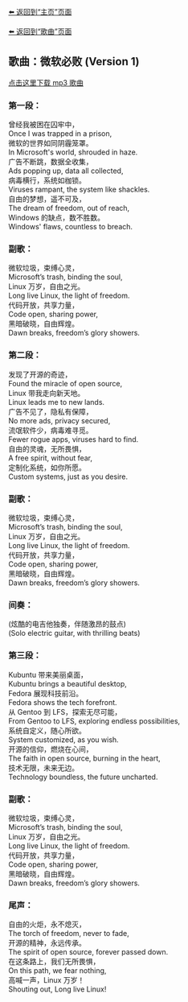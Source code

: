[⬅️ 返回到“主页”页面](./)

[⬅️ 返回到“歌曲”页面](./songs)

## 歌曲：微软必败 (Version 1)

[点击这里下载 mp3 歌曲](https://mirror.ghproxy.com/https://raw.githubusercontent.com/felixng1988/felixng1988.github.io/songs/%E5%BE%AE%E8%BD%AF%E5%BF%85%E8%B4%A5%20(Version%201).mp3)

### 第一段：
曾经我被困在囚牢中，  
Once I was trapped in a prison,  
微软的世界如同阴霾笼罩。  
In Microsoft's world, shrouded in haze.  
广告不断跳，数据全收集，  
Ads popping up, data all collected,  
病毒横行，系统如枷锁。  
Viruses rampant, the system like shackles.  
自由的梦想，遥不可及，  
The dream of freedom, out of reach,  
Windows 的缺点，数不胜数。  
Windows' flaws, countless to breach.

### 副歌：
微软垃圾，束缚心灵，  
Microsoft’s trash, binding the soul,  
Linux 万岁，自由之光。  
Long live Linux, the light of freedom.  
代码开放，共享力量，  
Code open, sharing power,  
黑暗破晓，自由辉煌。  
Dawn breaks, freedom’s glory showers.

### 第二段：
发现了开源的奇迹，  
Found the miracle of open source,  
Linux 带我走向新天地。  
Linux leads me to new lands.  
广告不见了，隐私有保障，  
No more ads, privacy secured,  
流氓软件少，病毒难寻觅。  
Fewer rogue apps, viruses hard to find.  
自由的灵魂，无所畏惧，  
A free spirit, without fear,  
定制化系统，如你所愿。  
Custom systems, just as you desire.

### 副歌：
微软垃圾，束缚心灵，  
Microsoft’s trash, binding the soul,  
Linux 万岁，自由之光。  
Long live Linux, the light of freedom.  
代码开放，共享力量，  
Code open, sharing power,  
黑暗破晓，自由辉煌。  
Dawn breaks, freedom’s glory showers.

### 间奏：
(炫酷的电吉他独奏，伴随激昂的鼓点)  
(Solo electric guitar, with thrilling beats) 

### 第三段：
Kubuntu 带来美丽桌面，  
Kubuntu brings a beautiful desktop,  
Fedora 展现科技前沿。  
Fedora shows the tech forefront.  
从 Gentoo 到 LFS，探索无尽可能，  
From Gentoo to LFS, exploring endless possibilities,  
系统自定义，随心所欲。  
System customized, as you wish.  
开源的信仰，燃烧在心间，  
The faith in open source, burning in the heart,  
技术无限，未来无边。  
Technology boundless, the future uncharted.

### 副歌：
微软垃圾，束缚心灵，  
Microsoft’s trash, binding the soul,  
Linux 万岁，自由之光。  
Long live Linux, the light of freedom.  
代码开放，共享力量，  
Code open, sharing power,  
黑暗破晓，自由辉煌。  
Dawn breaks, freedom’s glory showers.

### 尾声：
自由的火炬，永不熄灭，  
The torch of freedom, never to fade,  
开源的精神，永远传承。  
The spirit of open source, forever passed down.  
在这条路上，我们无所畏惧，  
On this path, we fear nothing,  
高喊一声，Linux 万岁！  
Shouting out, Long live Linux!